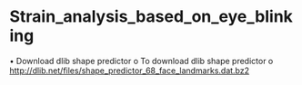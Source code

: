 # Strain_analysis_based_on_eye_blinking
•	Download dlib shape predictor
o	To download dlib shape predictor
o	http://dlib.net/files/shape_predictor_68_face_landmarks.dat.bz2
